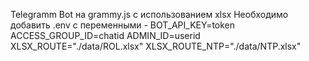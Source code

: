 Telegramm Bot на grammy.js с использованием xlsx
Необходимо добавить .env с переменными -
BOT_API_KEY=token
ACCESS_GROUP_ID=chatid
ADMIN_ID=userid
XLSX_ROUTE="./data/ROL.xlsx"
XLSX_ROUTE_NTP="./data/NTP.xlsx"
